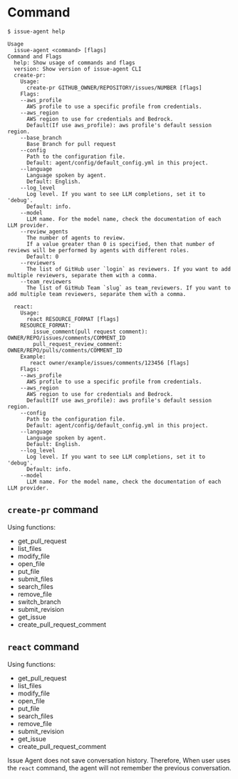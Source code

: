 # Command

```
$ issue-agent help

Usage
  issue-agent <command> [flags]
Command and Flags
  help: Show usage of commands and flags
  version: Show version of issue-agent CLI
  create-pr:
    Usage:
      create-pr GITHUB_OWNER/REPOSITORY/issues/NUMBER [flags]
    Flags:
    --aws_profile
      AWS profile to use a specific profile from credentials.
    --aws_region
      AWS region to use for credentials and Bedrock.
      Default(If use aws_profile): aws profile's default session region.
    --base_branch
      Base Branch for pull request
    --config
      Path to the configuration file.
      Default: agent/config/default_config.yml in this project.
    --language
      Language spoken by agent.
      Default: English.
    --log_level
      Log level. If you want to see LLM completions, set it to 'debug'.
      Default: info.
    --model
      LLM name. For the model name, check the documentation of each LLM provider.
    --review_agents
      The number of agents to review.
      If a value greater than 0 is specified, then that number of reviews will be performed by agents with different roles.
      Default: 0
    --reviewers
      The list of GitHub user `login` as reviewers. If you want to add multiple reviewers, separate them with a comma.
    --team_reviewers
      The list of GitHub Team `slug` as team_reviewers. If you want to add multiple team reviewers, separate them with a comma.

  react:
    Usage:
      react RESOURCE_FORMAT [flags]
    RESOURCE_FORMAT:
        issue_comment(pull request comment): OWNER/REPO/issues/comments/COMMENT_ID
        pull_request_review_comment: OWNER/REPO/pulls/comments/COMMENT_ID
    Example:
       react owner/example/issues/comments/123456 [flags]
    Flags:
    --aws_profile
      AWS profile to use a specific profile from credentials.
    --aws_region
      AWS region to use for credentials and Bedrock.
      Default(If use aws_profile): aws profile's default session region.
    --config
      Path to the configuration file.
      Default: agent/config/default_config.yml in this project.
    --language
      Language spoken by agent.
      Default: English.
    --log_level
      Log level. If you want to see LLM completions, set it to 'debug'.
      Default: info.
    --model
      LLM name. For the model name, check the documentation of each LLM provider.

```


## `create-pr` command

Using functions:

- get_pull_request
- list_files
- modify_file
- open_file
- put_file
- submit_files
- search_files
- remove_file
- switch_branch
- submit_revision
- get_issue
- create_pull_request_comment


## `react` command

Using functions:

- get_pull_request
- list_files
- modify_file
- open_file
- put_file
- search_files
- remove_file
- submit_revision
- get_issue
- create_pull_request_comment


Issue Agent does not save conversation history.
Therefore, When user uses the `react` command, the agent will not remember the previous conversation.

